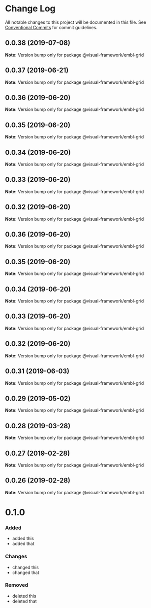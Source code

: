# Change Log

All notable changes to this project will be documented in this file.
See [Conventional Commits](https://conventionalcommits.org) for commit guidelines.

## 0.0.38 (2019-07-08)

**Note:** Version bump only for package @visual-framework/embl-grid





## 0.0.37 (2019-06-21)

**Note:** Version bump only for package @visual-framework/embl-grid





## 0.0.36 (2019-06-20)

**Note:** Version bump only for package @visual-framework/embl-grid





## 0.0.35 (2019-06-20)

**Note:** Version bump only for package @visual-framework/embl-grid





## 0.0.34 (2019-06-20)

**Note:** Version bump only for package @visual-framework/embl-grid





## 0.0.33 (2019-06-20)

**Note:** Version bump only for package @visual-framework/embl-grid





## 0.0.32 (2019-06-20)

**Note:** Version bump only for package @visual-framework/embl-grid





## 0.0.36 (2019-06-20)

**Note:** Version bump only for package @visual-framework/embl-grid





## 0.0.35 (2019-06-20)

**Note:** Version bump only for package @visual-framework/embl-grid





## 0.0.34 (2019-06-20)

**Note:** Version bump only for package @visual-framework/embl-grid





## 0.0.33 (2019-06-20)

**Note:** Version bump only for package @visual-framework/embl-grid





## 0.0.32 (2019-06-20)

**Note:** Version bump only for package @visual-framework/embl-grid





## 0.0.31 (2019-06-03)

**Note:** Version bump only for package @visual-framework/embl-grid





## 0.0.29 (2019-05-02)

**Note:** Version bump only for package @visual-framework/embl-grid





## 0.0.28 (2019-03-28)

**Note:** Version bump only for package @visual-framework/embl-grid





## 0.0.27 (2019-02-28)

**Note:** Version bump only for package @visual-framework/embl-grid





## 0.0.26 (2019-02-28)

**Note:** Version bump only for package @visual-framework/embl-grid





# 0.1.0

### Added
- added this
- added that

### Changes

- changed this
- changed that

### Removed

- deleted this
- deleted that
